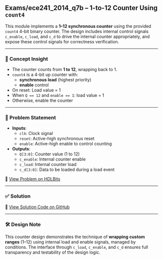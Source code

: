 ## Exams/ece241_2014_q7b – 1-to-12 Counter Using `count4`

This module implements a **1–12 synchronous counter** using the provided `count4` 4-bit binary counter. The design includes internal control signals `c_enable`, `c_load`, and `c_d` to drive the internal counter appropriately, and expose these control signals for correctness verification.

---

### 🧠 Concept Insight  
- The counter counts from **1 to 12**, wrapping back to 1.  
- `count4` is a 4-bit up counter with:
  - **synchronous load** (highest priority)
  - **enable** control  
- On reset: Load value = 1  
- When `Q == 12` and `enable == 1`: load value = 1  
- Otherwise, enable the counter

---

### 📘 Problem Statement  
- **Inputs**:  
  - `clk`: Clock signal  
  - `reset`: Active-high synchronous reset  
  - `enable`: Active-high enable to control counting  
- **Outputs**:  
  - `Q[3:0]`: Counter value (1 to 12)  
  - `c_enable`: Internal counter enable  
  - `c_load`: Internal counter load  
  - `c_d[3:0]`: Data to be loaded during a load event  

🔗 [View Problem on HDLBits](https://hdlbits.01xz.net/wiki/Exams/ece241_2014_q7b)

---

### ✅ Solution  
📄 [View Solution Code on GitHub](https://github.com/EswarAdithya011/HDLBits/blob/main/Problem%20Sets/3.%20Circuits/Sequential%20logic/3.6%20Counters/3.6.5%20Counter%201-12/ece241_2014_q7a.v)

---

### 🛠 Design Note  
This counter design demonstrates the technique of **wrapping custom ranges** (1–12) using internal load and enable signals, managed by conditions. The interface through `c_load`, `c_enable`, and `c_d` ensures full transparency and testability of the design logic.

